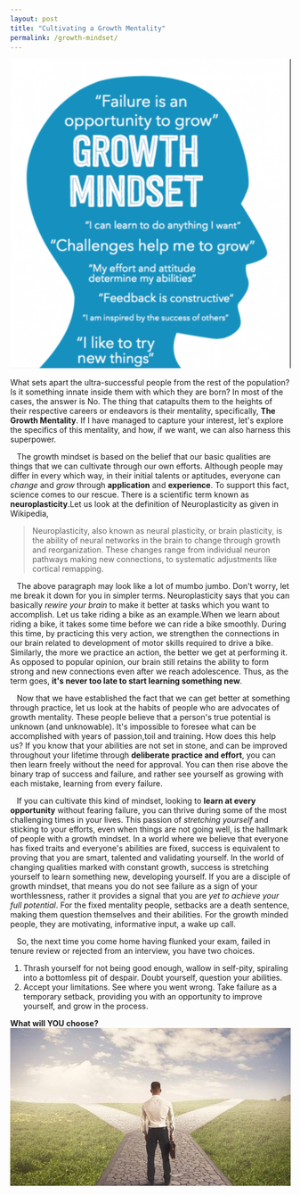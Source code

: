 ```yaml
---
layout: post
title: "Cultivating a Growth Mentality"
permalink: /growth-mindset/
---
```

![Growth-mindset](/assets/growth_mindset.png)


What sets apart the ultra-successful people from the rest of the population? Is it something innate inside them with which they are born? In most of the cases, the answer is No. The thing that catapults them to the heights of their respective careers or endeavors is their mentality, specifically, **The Growth Mentality**. If I have managed to capture your interest, let's explore the specifics of this mentality, and how, if we want, we can also harness this superpower.

&nbsp;&nbsp;&nbsp;The growth mindset is based on the belief that our basic qualities are things that we can cultivate through our own efforts. Although people may differ in every which way, in their initial talents or aptitudes, everyone can *change* and *grow* through **application** and **experience**. To support this fact, science comes to our rescue. There is a scientific term known as **neuroplasticity**.Let us look at the definition of Neuroplasticity as given in Wikipedia,

> Neuroplasticity, also known as neural plasticity, or brain plasticity, is the ability of neural networks in the brain to change through growth and reorganization. These changes range from individual neuron pathways making new connections, to systematic adjustments like cortical remapping.

&nbsp;&nbsp;&nbsp;The above paragraph may look like a lot of mumbo jumbo. Don't worry, let me break it down for you in simpler terms. Neuroplasticity says that you can basically *rewire your brain* to make it better at tasks which you want to accomplish. Let us take riding a bike as an example.When we learn about riding a bike, it takes some time before we can ride a bike smoothly. During this time, by practicing this very action, we strengthen the connections in our brain related to development of motor skills required to drive a bike. Similarly, the more we practice an action, the better we get at performing it. As opposed to popular opinion, our brain still retains the ability to form strong and new connections even after we reach adolescence. Thus, as the term goes, **it's never too late to start learning something new**.

&nbsp;&nbsp;&nbsp;Now that we have established the fact that we can get better at something through practice, let us look at the habits of people who are advocates of growth mentality. These people believe that a person's true potential is unknown (and unknowable). It's impossible to foresee what can be accomplished with years of passion,toil and training. How does this help us? If you know that your abilities are not set in stone, and can be improved throughout your lifetime through **deliberate practice and effort**, you can then learn freely without the need for approval. You can then rise above the binary trap of success and failure, and rather see yourself as growing with each mistake, learning from every failure.

&nbsp;&nbsp;&nbsp;If you can cultivate this kind of mindset, looking to **learn at every opportunity** without fearing failure, you can thrive during some of the most challenging times in your lives. This passion of *stretching yourself* and sticking to your efforts, even when things are not going well, is the hallmark of people with a growth mindset. In a world where we believe that everyone has fixed traits and everyone's abilities are fixed, success is equivalent to proving that you are smart, talented and validating yourself. In the world of changing qualities marked with constant growth, success is stretching yourself to learn something new, developing yourself. If you are a disciple of growth mindset, that means you do not see failure as a sign of your worthlessness, rather it provides a signal that you are *yet to achieve your full potential*. For the fixed mentality people, setbacks are a death sentence, making them question themselves and their abilities. For the growth minded people, they are motivating, informative input, a wake up call.

&nbsp;&nbsp;&nbsp;So, the next time you come home having flunked your exam, failed in tenure review or rejected from an interview, you have two choices.
1. Thrash yourself for not being good enough, wallow in self-pity, spiraling into a bottomless pit of despair. Doubt yourself, question your abilities.
2. Accept your limitations. See where you went wrong. Take failure as a temporary setback, providing you with an opportunity to improve yourself, and grow in the process. 

**What will YOU choose?**
![options](/assets/two_roads.jpeg)
